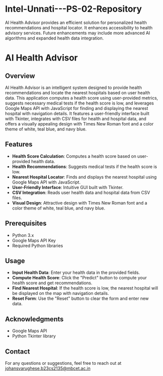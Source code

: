 # Intel-Unnati---PS-02-Repository
AI Health Advisor provides an efficient solution for personalized health recommendations and hospital locator. It enhances accessibility to health advisory services. Future enhancements may include more advanced AI algorithms and expanded health data integration.

# AI Health Advisor

## Overview

AI Health Advisor is an intelligent system designed to provide health recommendations and locate the nearest hospitals based on user health data. This application computes a health score using user-provided metrics, suggests necessary medical tests if the health score is low, and leverages Google Maps API with JavaScript for finding and displaying the nearest hospital with navigation details. It features a user-friendly interface built with Tkinter, integrates with CSV files for health and hospital data, and offers a visually appealing design with Times New Roman font and a color theme of white, teal blue, and navy blue.

## Features

- **Health Score Calculation**: Computes a health score based on user-provided health data.
- **Health Recommendations**: Suggests medical tests if the health score is low.
- **Nearest Hospital Locator**: Finds and displays the nearest hospital using Google Maps API with JavaScript.
- **User-Friendly Interface**: Intuitive GUI built with Tkinter.
- **CSV Integration**: Reads user health data and hospital data from CSV files.
- **Visual Design**: Attractive design with Times New Roman font and a color theme of white, teal blue, and navy blue.

## Prerequisites

- Python 3.x
- Google Maps API Key
- Required Python libraries

## Usage

- **Input Health Data**: Enter your health data in the provided fields.
- **Compute Health Score**: Click the "Predict" button to compute your health score and get recommendations.
- **Find Nearest Hospital**: If the health score is low, the nearest hospital will be displayed on the map with navigation details.
- **Reset Form**: Use the "Reset" button to clear the form and enter new data.

## Acknowledgments

- Google Maps API
- Python Tkinter library

## Contact

For any questions or suggestions, feel free to reach out at johansvarughese.b23cs2135@mbcet.ac.in
